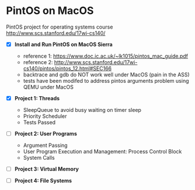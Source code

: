 # PintOS on MacOS
PintOS project for operating systems course   
http://www.scs.stanford.edu/17wi-cs140/   

- [x] **Install and Run PintOS on MacOS Sierra**
  * reference 1: https://www.doc.ic.ac.uk/~lk1015/pintos_mac_guide.pdf
  * reference 2: http://www.scs.stanford.edu/17wi-cs140/pintos/pintos_12.html#SEC166 
  * backtrace and gdb do NOT work well under MacOS (pain in the ASS)
  * tests have been modifed to address pintos arguments problem using QEMU under MacOS 

- [x] **Project 1: Threads**
  * SleepQueue to avoid busy waiting on timer sleep
  * Priority Scheduler
  * Tests Passed 

- [ ] **Project 2: User Programs**
  * Argument Passing
  * User Program Execution and Management: Process Control Block
  * System Calls

- [ ] **Project 3: Virtual Memory**

- [ ] **Project 4: File Systems**
  


